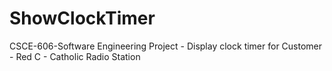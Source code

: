 ShowClockTimer
==============

CSCE-606-Software Engineering Project - Display clock timer for Customer - Red C - Catholic Radio Station
